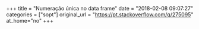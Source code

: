 +++
title = "Numeração única no data frame"
date = "2018-02-08 09:07:27"
categories = ["sopt"]
original_url = "https://pt.stackoverflow.com/q/275095"
at_home="no"
+++

